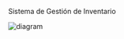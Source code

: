  Sistema de Gestión de Inventario
 
![diagram](https://github.com/user-attachments/assets/ecadb5f0-5dbb-40bf-8086-a58a7e66666d)
